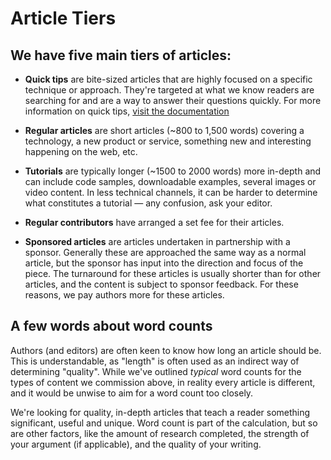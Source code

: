 # Article Tiers

## We have five main tiers of articles: 

- **Quick tips** are bite-sized articles that are highly focused on a specific technique or approach. They're targeted at what we know readers are searching for and are a way to answer their questions quickly. For more information on quick tips, [visit the documentation](quick-tips.md)

- **Regular articles** are short articles (~800 to 1,500 words) covering a technology, a new product or service, something new and interesting happening on the web, etc. 

- **Tutorials** are typically longer (~1500 to 2000 words) more in-depth and can include code samples, downloadable examples, several images or video content. In less technical channels, it can be harder to determine what constitutes a tutorial — any confusion, ask your editor.

- **Regular contributors** have arranged a set fee for their articles.

- **Sponsored articles** are articles undertaken in partnership with a sponsor. Generally these are approached the same way as a normal article, but the sponsor has input into the direction and focus of the piece. The turnaround for these articles is usually shorter than for other articles, and the content is subject to sponsor feedback. For these reasons, we pay authors more for these articles. 

## A few words about word counts

Authors (and editors) are often keen to know how long an article should be. This is understandable, as "length" is often used as an indirect way of determining "quality". While we've outlined _typical_ word counts for the types of content we commission above, in reality every article is different, and it would be unwise to aim for a word count too closely. 

We're looking for quality, in-depth articles that teach a reader something significant, useful and unique. Word count is part of the calculation, but so are other factors, like the amount of research completed, the strength of your argument (if applicable), and the quality of your writing.
